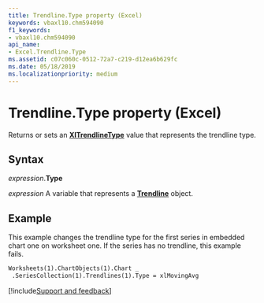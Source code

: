 ```yaml
---
title: Trendline.Type property (Excel)
keywords: vbaxl10.chm594090
f1_keywords:
- vbaxl10.chm594090
api_name:
- Excel.Trendline.Type
ms.assetid: c07c060c-0512-72a7-c219-d12ea6b629fc
ms.date: 05/18/2019
ms.localizationpriority: medium
---
```



# Trendline.Type property (Excel)

Returns or sets an **[XlTrendlineType](Excel.XlTrendlineType.md)** value that represents the trendline type.


## Syntax

_expression_.**Type**

_expression_ A variable that represents a **[Trendline](Excel.Trendline(object).md)** object.


## Example

This example changes the trendline type for the first series in embedded chart one on worksheet one. If the series has no trendline, this example fails.

```vb
Worksheets(1).ChartObjects(1).Chart _ 
 .SeriesCollection(1).Trendlines(1).Type = xlMovingAvg
```



[!include[Support and feedback](~/includes/feedback-boilerplate.md)]